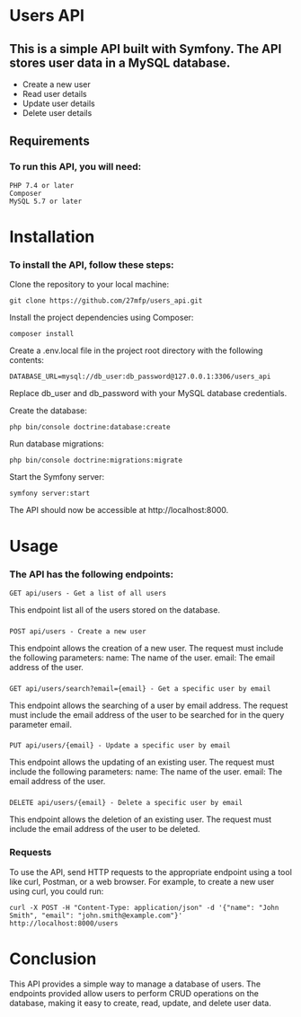# Users API

## This is a simple API built with Symfony. The API stores user data in a MySQL database.

- Create a new user
- Read user details
- Update user details
- Delete user details

## Requirements

### To run this API, you will need:

    PHP 7.4 or later
    Composer
    MySQL 5.7 or later

# Installation

### To install the API, follow these steps:

Clone the repository to your local machine:

`git clone https://github.com/27mfp/users_api.git`

Install the project dependencies using Composer:

`composer install`

Create a .env.local file in the project root directory with the following contents:

`DATABASE_URL=mysql://db_user:db_password@127.0.0.1:3306/users_api`

Replace db_user and db_password with your MySQL database credentials.

Create the database:

`php bin/console doctrine:database:create`

Run database migrations:

`php bin/console doctrine:migrations:migrate`

Start the Symfony server:

`symfony server:start`

The API should now be accessible at http://localhost:8000.

# Usage

### The API has the following endpoints:

    GET api/users - Get a list of all users
    
This endpoint list all of the users stored on the database.
###    
    POST api/users - Create a new user

This endpoint allows the creation of a new user. The request must include the following parameters:
name: The name of the user.
email: The email address of the user.
###
    GET api/users/search?email={email} - Get a specific user by email

This endpoint allows the searching of a user by email address. The request must include the email address of the user to be searched for in the query parameter email.
###
    PUT api/users/{email} - Update a specific user by email

This endpoint allows the updating of an existing user. The request must include the following parameters:
name: The name of the user.
email: The email address of the user.
###
    DELETE api/users/{email} - Delete a specific user by email

This endpoint allows the deletion of an existing user. The request must include the email address of the user to be deleted.
###

### Requests

To use the API, send HTTP requests to the appropriate endpoint using a tool like curl, Postman, or a web browser. For example, to create a new user using curl, you could run:

    curl -X POST -H "Content-Type: application/json" -d '{"name": "John Smith", "email": "john.smith@example.com"}' http://localhost:8000/users

# Conclusion

This API provides a simple way to manage a database of users. The endpoints provided allow users to perform CRUD operations on the database, making it easy to create, read, update, and delete user data.
